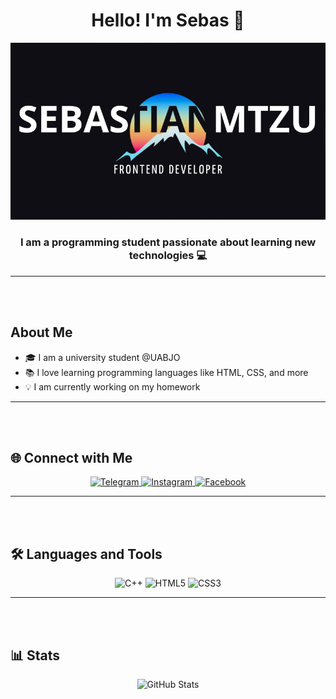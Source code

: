 <h1 align="center">Hello! I'm Sebas 👋</h1>

<p align="center">
  <img src="123.png">
</p>

<h3 align="center">I am a programming student passionate about learning new technologies 💻</h3>

<hr style="border: 1px">
<br><br>

<h2>About Me</h2>
<ul>
  <li>🎓 I am a university student @UABJO</li>
  <li>📚 I love learning programming languages like HTML, CSS, and more</li>
  <li>💡 I am currently working on my homework</li>
</ul>
<hr style="border: 1px">
<br><br>

<h2>🌐 Connect with Me</h2>
<p align="center">
  <a href="https://t.me/tu-telegram" target="_blank">
    <img src="https://img.shields.io/badge/Telegram-blue?style=for-the-badge&logo=telegram&logoColor=white" alt="Telegram">
  </a>
  <a href="https://www.instagram.com/tu-instagram" target="_blank">
    <img src="https://img.shields.io/badge/Instagram-E4405F?style=for-the-badge&logo=instagram&logoColor=white" alt="Instagram">
  </a>
  <a href="https://www.facebook.com/tu-facebook" target="_blank">
    <img src="https://img.shields.io/badge/Facebook-1877F2?style=for-the-badge&logo=facebook&logoColor=white" alt="Facebook">
  </a>
</p>

<hr style="border: 1px">
<br><br>

<h2>🛠️ Languages and Tools</h2>
<p>
  <p align="center">
  <img src="https://img.shields.io/badge/C++-00599C?style=for-the-badge&logo=cplusplus&logoColor=white" alt="C++">
  <img src="https://img.shields.io/badge/HTML5-E34F26?style=for-the-badge&logo=html5&logoColor=white" alt="HTML5">
  <img src="https://img.shields.io/badge/CSS3-1572B6?style=for-the-badge&logo=css3&logoColor=white" alt="CSS3">
</p>

<hr style="border: 1px">
<br><br>

<h2>📊 Stats</h2>
<p align="center">
  <img src="https://github-readme-stats.vercel.app/api?username=tu-github&show_icons=true&theme=radical" alt="GitHub Stats">
</p>
